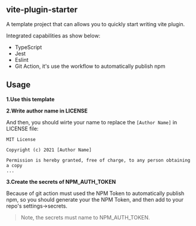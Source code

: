 ## vite-plugin-starter

A template project that can allows you to quickly start writing vite plugin.

Integrated capabilities as show below:

- TypeScript
- Jest
- Eslint
- Git Action, it's use the workflow to automatically publish npm

## Usage

**1.Use this template**


**2.Write author name in LICENSE**

And then, you should wirte your name to replace the `[Author Name]` in LICENSE file:

```
MIT License

Copyright (c) 2021 [Author Name]

Permission is hereby granted, free of charge, to any person obtaining a copy
...
```

**3.Create the secrets of NPM_AUTH_TOKEN**

Because of git action must used the NPM Token to automatically publish npm, so you should generate your the NPM Token, and then add to your repo's settings->secrets.

>Note, the secrets must name to NPM_AUTH_TOKEN.

